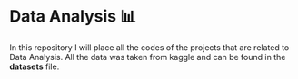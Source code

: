 # Data Analysis :bar_chart:

In this repository I will place all the codes of the projects that are related to Data Analysis.
All the data was taken from kaggle and can be found in the **datasets** file.
